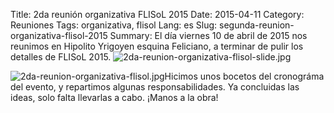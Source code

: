 Title: 2da reunión organizativa FLISoL 2015
Date: 2015-04-11
Category: Reuniones
Tags: organizativa, flisol
Lang: es
Slug: segunda-reunion-organizativa-flisol-2015
Summary: El día viernes 10 de abril de 2015 nos reunimos en Hipolito Yrigoyen esquina Feliciano, a terminar de pulir los detalles de FLISoL 2015. ![2da-reunion-organizativa-flisol-slide.jpg](/images/article/2015/2da-reunion-organizativa-flisol-slide.jpg)  

![2da-reunion-organizativa-flisol.jpg](/images/article/2015/2da-reunion-organizativa-flisol.jpg)Hicimos unos bocetos del cronográma del evento, y repartimos algunas responsabilidades. Ya concluidas las ideas, solo falta llevarlas a cabo. ¡Manos a la obra!


